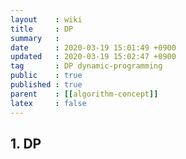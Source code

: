 ```yaml
---
layout    : wiki
title     : DP
summary   : 
date      : 2020-03-19 15:01:49 +0900
updated   : 2020-03-19 15:02:47 +0900
tag       : DP dynamic-programming
public    : true
published : true
parent    : [[algorithm-concept]]
latex     : false
---
```


## 1. DP
